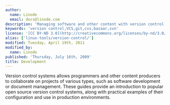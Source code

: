 ```yaml
---
author:
  name: Linode
  email: docs@linode.com
description: 'Managing software and other content with version control systems.'
keywords: 'version control,VCS,git,cvs,bazaar,svn'
license: '[CC BY-ND 3.0](http://creativecommons.org/licenses/by-nd/3.0/us/)'
alias: ['linux-tools/version-control/']
modified: Tuesday, April 19th, 2011
modified_by:
  name: Linode
published: 'Thursday, July 16th, 2009'
title: Development
---
```


Version control systems allows programmers and other content producers to collaborate on projects of various types, such as software development or document management. These guides provide an introduction to popular open source version control systems, along with practical examples of their configuration and use in production environments.
